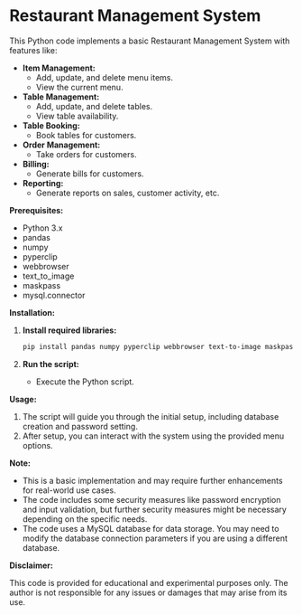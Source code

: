 # Restaurant Management System

This Python code implements a basic Restaurant Management System with features like:

* **Item Management:**
    * Add, update, and delete menu items.
    * View the current menu.
* **Table Management:**
    * Add, update, and delete tables.
    * View table availability.
* **Table Booking:**
    * Book tables for customers.
* **Order Management:**
    * Take orders for customers.
* **Billing:**
    * Generate bills for customers.
* **Reporting:**
    * Generate reports on sales, customer activity, etc.

**Prerequisites:**

* Python 3.x
* pandas
* numpy
* pyperclip
* webbrowser
* text_to_image
* maskpass
* mysql.connector

**Installation:**

1. **Install required libraries:**
   ```bash
   pip install pandas numpy pyperclip webbrowser text-to-image maskpass mysql-connector-python
   ```

2. **Run the script:**
   - Execute the Python script.

**Usage:**

1. The script will guide you through the initial setup, including database creation and password setting.
2. After setup, you can interact with the system using the provided menu options.

**Note:**

* This is a basic implementation and may require further enhancements for real-world use cases.
* The code includes some security measures like password encryption and input validation, but further security measures might be necessary depending on the specific needs.
* The code uses a MySQL database for data storage. You may need to modify the database connection parameters if you are using a different database.

**Disclaimer:**

This code is provided for educational and experimental purposes only. The author is not responsible for any issues or damages that may arise from its use.
